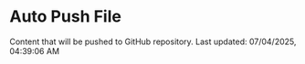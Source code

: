 # Auto Push File

Content that will be pushed to GitHub repository.
Last updated: 07/04/2025, 04:39:06 AM